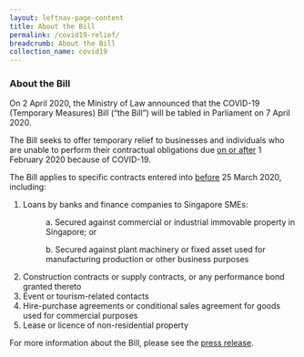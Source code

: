 ```yaml
---
layout: leftnav-page-content
title: About the Bill
permalink: /covid19-relief/
breadcrumb: About the Bill
collection_name: covid19
---
```


### About the Bill ###

On 2 April 2020, the Ministry of Law announced that the COVID-19 (Temporary Measures) Bill (“the Bill”) will be tabled in Parliament on 7 April 2020.
 
The Bill seeks to offer temporary relief to businesses and individuals who are unable to perform their contractual obligations due 	<u>on or after</u> 1 February 2020 because of COVID-19.
 
The Bill applies to specific contracts entered into <u>before</u> 25 March 2020, including:

<!--
<ol style="list-style-type: lower-roman">
<li>Leases or licences for non-residential immovable property (e.g. lease for factory premises);</li>
<li>Construction contract or supply contract (e.g. contract for the supply of materials);</li>
<li>Contracts for the provision of goods and services (e.g venue, catering) for events (e.g. weddings, business meetings);</li>
<li>Certain contracts for goods or services for visitors to Singapore, domestic tourists or outbound tourists, or promotion of tourism (e.g. cruises, hotel accommodation bookings); and</li>
<li>Certain loan facilities granted by a bank or a finance company to SMEs.</li>
</ol>
-->

<ol style="list-style-type: decimal">
<li>Loans by banks and finance companies to Singapore SMEs:</li>
<p style="margin-left: 40px">a. Secured against commercial or industrial immovable property in Singapore; or</p>
<p style="margin-left: 40px">b. Secured against plant machinery or fixed asset used for manufacturing production or other business purposes</p>
<li>Construction contracts or supply contracts, or any performance bond granted thereto</li>
<li>Event or tourism-related contacts</li>
<li>Hire-purchase agreements or conditional sales agreement for goods used for commercial purposes</li>
<li>Lease or licence of non-residential property</li>
</ol>


For more information about the Bill, please see the [press release](https://www.mlaw.gov.sg/news/press-releases/temporary-relief-for-inability-to-perform-contractual-obligations-due-to-coronavirus-disease-2019-covid-19-situation). 

